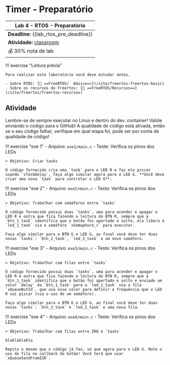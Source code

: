 # Timer - Preparatório

| Lab 4 - RTOS - Preparatório                            |
|---------------------------------------------------------|
| **Deadline**: {{lab_rtos_pre_deadline}}                |
| **Atividade:** [classroom]({{lab_rtos_pre_classroom}}) |
| 💰 30% nota de lab                                      |


!!! exercise "Leitura prévia"

    Para realizar este laboratório você deve estudar antes.
   
    - Sobre RTOS: [📕 ==FreeRTOS/  Básico==](/site/freertos-freertos-basic)
    - Sobre os recursos do Freertos: [📘 ==FreeRTOS/Recursos==](/site/freertos/freertos-recursos)

## Atividade

Lembre-se de sempre executar no Linux e dentro do dev. container! Valide enviando o código para o GitHub! A qualidade de código está ativada, então se o seu código falhar, verifique em qual etapa foi, pode ser por conta de qualidade de código!

!!! exercise "exe 1"
    - Arquivo: `exe1/main.c`
    - Teste: Verifica os pinos dos LEDs

    > Objetivo: Criar tasks

    O código fornecido cria uma `task` para o LED R e faz ele piscar usando `vTaskDelay`, faça algo similar agora para o LED G. **Você deve criar uma nova `task` para controlar o LED G**.

!!! exercise "exe 2"
    - Arquivo: `exe2/main.c`
    - Teste: Verifica os pinos dos LEDs

    > Objetivo: Trabalhar com semáforos entre `tasks`

    O código fornecido possui duas `tasks`, uma para acender e apagar o LED R e outra que fica fazendo a leitura do BTN R, sempre que a `btn_1_task` identifica que o botão foi apertado e solto, ela libera a `led_1_task` via o semáforo `xSemaphore_r` para executar.

    Faça algo similar para o BTN G e LED G, ao final você deve ter duas novas `tasks`: `btn_2_task`, `led_2_task` e um novo semáforo.

!!! exercise "exe 3"
    - Arquivo: `exe3/main.c`
    - Teste: Verifica os pinos dos LEDs

    > Objetivo: Trabalhar com filas entre `tasks`

    O código fornecido possui duas `tasks`, uma para acender e apagar o LED R e outra que fica fazendo a leitura do BTN R, sempre que a `btn_1_task` identifica que o botão foi apertado e solto é enviado um valor `delay` da `btn_1_task` para a `led_1_task` via a fila `xQueueButId`, que usa esse valor para definir a frequência que o LED R vai piscar (via o uso de um semáforo).

    Faça algo similar para o BTN G e LED G, ao final você deve ter duas novas `tasks`: `btn_2_task` e `led_2_task` e uma nova fila.

!!! exercise "exe 4"
    - Arquivo: `exe4/main.c`
    - Teste: Verifica os pinos dos LEDs

    > Objetivo: Trabalhar com filas entre IRQ e `tasks`

    blablablabla

    Repita o mesmo que o código já faz, só que agora para o LED G. Note o uso da fila no callback do botão! Você terá que usar `xQueueSendFromISR`.
